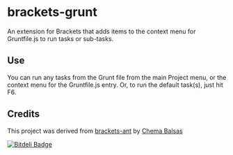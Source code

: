 brackets-grunt
==============

An extension for Brackets that adds items to the context menu for Gruntfile.js to run tasks or sub-tasks.

## Use
You can run any tasks from the Grunt file from the main Project menu, or the context menu for the Gruntfile.js entry.
Or, to run the default task(s), just hit F6.

## Credits
This project was derived from [brackets-ant](https://github.com/jbalsas/brackets-ant) by [Chema Balsas](https://github.com/jbalsas)


[![Bitdeli Badge](https://d2weczhvl823v0.cloudfront.net/markrendle/brackets-grunt/trend.png)](https://bitdeli.com/free "Bitdeli Badge")

